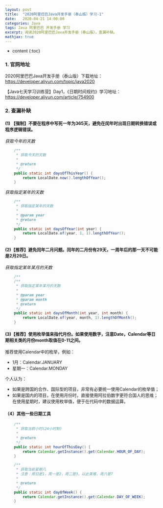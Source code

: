 ```yaml
---
layout: post
title:  "2020阿里巴巴Java开发手册（泰山版）学习-1"
date:   2020-04-21 14:00:00
categories: Java
tags: Java 阿里巴巴 开发手册 学习
excerpt: 阅读2020阿里巴巴Java开发手册（泰山版），查漏补缺。
mathjax: true
---
```


* content
{:toc}

### 1. 官网地址

2020阿里巴巴Java开发手册（泰山版）下载地址：https://developer.aliyun.com/topic/java2020

【Java七天学习训练营】Day1，《日期时间规约》学习地址：https://developer.aliyun.com/article/754900

### 2. 查漏补缺

#### (1) 【强制】不要在程序中写死一年为365天，避免在闰年时出现日期转换错误或程序逻辑错误。

*获取今年的天数*
```java
    /**
     * 获取今天的天数
     *
     * @return
     */
    public static int daysOfThisYear() {
        return LocalDate.now().lengthOfYear();
    }
```

*获取指定某年的天数*
```java
    /**
     * 获取指定某年的天数
     *
     * @param year
     * @return
     */
    public static int daysOfYear(int year) {
        return LocalDate.of(year, 1, 1).lengthOfYear();
    }
```

#### (2)【推荐】避免闰年二月问题。闰年的二月份有29天，一周年后的那一天不可能是2月29日。

*获取指定某年某月的天数*
```java
    /**
    /**
     * 获取指定某年某月的天数
     *
     * @param year
     * @param month
     * @return
     */
    public static int daysOfMonth(int year, int month) {
        return LocalDate.of(year, month, 1).lengthOfMonth();
    }
```

#### (3)【推荐】使用枚举值来指代月份。如果使用数字，注意Date，Calendar等日期相关类的月份month取值在0-11之间。

推荐使用Calendar中的枚举，例如：
- 1月：Calendar.JANUARY
- 星期一：Calendar.MONDAY

个人认为：

- 如果是跨国的合作、国际型的项目，非常有必要统一使用Calendar的枚举值；
- 如果是国内的项目，在使用月份时，直接使用阿拉伯数字更符合国人的思维；在使用星期时，建议使用枚举值，便于在代码中的数据运算。

#### （4）其他一些日期工具

```java
    /**
     * 获取当前小时(24小时制)
     *
     * @return
     */
    public static int hourOfThisDay() {
        return Calendar.getInstance().get(Calendar.HOUR_OF_DAY);
    }

    /**
     * 获取当前星期几
     * 注意：周日是1，周一是2，周二是3，以此类推，周六是7
     *
     * @return
     */
    public static int dayOfWeek() {
        return Calendar.getInstance().get(Calendar.DAY_OF_WEEK);
    }
```
